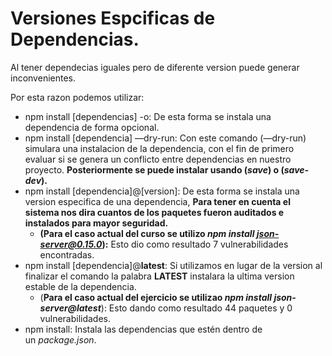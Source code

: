 # Versiones Espcificas de Dependencias.

Al tener dependecias iguales pero de diferente version puede generar inconvenientes.

Por esta razon podemos utilizar:

- npm install [dependencias] -o: De esta forma se instala una dependencia de forma opcional.
- npm install [dependencia] —dry-run: Con este comando (—dry-run) simulara una instalacion de la dependencia, con el fin de primero evaluar si se genera un conflicto entre dependencias en nuestro proyecto. **Posteriormente se puede instalar usando (*save*) o (*save-dev*).**
- npm install [dependencia]@[version]: De esta forma se instala una version especifica de una dependencia, **Para tener en cuenta el sistema nos dira cuantos de los paquetes fueron auditados e instalados para mayor seguridad.**
    - **(Para el caso actual del curso se utilizo *npm install json-server@0.15.0*):** Esto dio como resultado 7 vulnerabilidades encontradas.
- npm install [dependencia]@**latest**: Si utilizamos en lugar de la version al finalizar el comando la palabra **LATEST** instalara la ultima version estable de la dependencia.
    - (**Para el caso actual del ejercicio se utilizao *npm install json-server@latest***): Esto dando como resultado 44 paquetes y 0 vulnerabilidades.
- npm install: Instala las dependencias que estén dentro de un *package.json*.